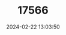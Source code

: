 ---
title: "17566"
category: "Platyrrhinus aurarius"
draft: false
date: 2024-02-22 13:03:50
languages:
  English: ["Eldorado Broad-nosed Bat"]
---
